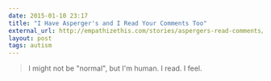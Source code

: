 ```yaml
---
date: 2015-01-10 23:17
title: "I Have Asperger's and I Read Your Comments Too"
external_url: http://empathizethis.com/stories/aspergers-read-comments/
layout: post
tags: autism
---
```


>I might not be "normal", but I'm human. I read. I feel.
